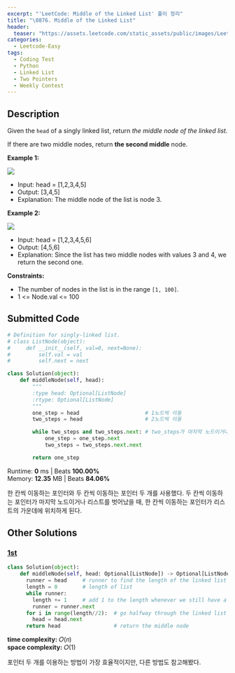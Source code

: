 ```yaml
---
excerpt: "'LeetCode: Middle of the Linked List' 풀이 정리"
title: "\0876. Middle of the Linked List"
header:
  teaser: "https://assets.leetcode.com/static_assets/public/images/LeetCode_Sharing.png"
categories:
  - Leetcode-Easy
tags:
  - Coding Test
  - Python
  - Linked List
  - Two Pointers
  - Weekly Contest
---
```


## <i class="fa-solid fa-file-lines"></i> Description

Given the `head` of a singly linked list, return *the middle node of the linked list.*

If there are two middle nodes, return **the second middle** node.

**Example 1:**

![](https://assets.leetcode.com/uploads/2021/07/23/lc-midlist1.jpg)
- Input: head = [1,2,3,4,5]
- Output: [3,4,5]
- Explanation: The middle node of the list is node 3.

**Example 2:**

![](https://assets.leetcode.com/uploads/2021/07/23/lc-midlist2.jpg)
- Input: head = [1,2,3,4,5,6]
- Output: [4,5,6]
- Explanation: Since the list has two middle nodes with values 3 and 4, we return the second one.

**Constraints:**

- The number of nodes in the list is in the range `[1, 100]`.
- 1 <= Node.val <= 100

## <i class="fa-solid fa-cloud-arrow-up"></i> Submitted Code

```python
# Definition for singly-linked list.
# class ListNode(object):
#     def __init__(self, val=0, next=None):
#         self.val = val
#         self.next = next

class Solution(object):
    def middleNode(self, head):
        """
        :type head: Optional[ListNode]
        :rtype: Optional[ListNode]
        """
        one_step = head                     # 1노드씩 이동
        two_steps = head                    # 2노드씩 이동

        while two_steps and two_steps.next: # two_steps가 마지막 노드이거나 리스트를 벗어났을 경우 중지
            one_step = one_step.next
            two_steps = two_steps.next.next

        return one_step
```
<i class="fa-solid fa-clock"></i> Runtime: **0** ms \| Beats **100.00%**    
<i class="fa-solid fa-memory"></i> Memory: **12.35** MB \| Beats **84.06%**

한 칸씩 이동하는 포인터와 두 칸씩 이동하는 포인터 두 개를 사용했다. 두 칸씩 이동하는 포인터가 마지막 노드이거나 리스트를 벗어났을 때, 한 칸씩 이동하는 포인터가 리스트의 가운데에 위치하게 된다.

## <i class="fa-solid fa-flask"></i> Other Solutions

### <a href="https://leetcode.com/problems/middle-of-the-linked-list/solutions/2646800/full-beginner-python-explanation-3-metho-4r51/" target="_blank">1st</a>

```python
class Solution(object):
    def middleNode(self, head: Optional[ListNode]) -> Optional[ListNode]:
      runner = head     # runner to find the length of the linked list
      length = 0        # length of list
      while runner:
        length += 1     # add 1 to the length whenever we still have a node
        runner = runner.next
      for i in range(length//2):  # go halfway through the linked list
        head = head.next
      return head                 # return the middle node
```
<i class="fa-solid fa-clock"></i> **time complexity:** 𝑂(𝑛)    
<i class="fa-solid fa-memory"></i> **space complexity:** 𝑂(1)           

포인터 두 개를 이용하는 방법이 가장 효율적이지만, 다른 방법도 참고해봤다.
